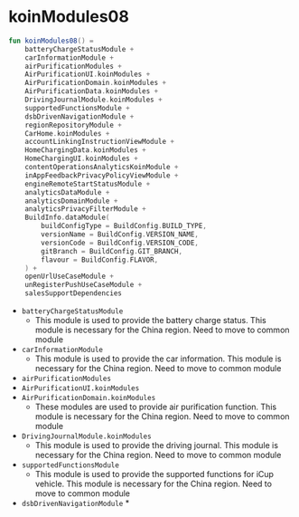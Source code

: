 # koinModules08
```Kotlin
fun koinModules08() =
    batteryChargeStatusModule +
    carInformationModule +
    airPurificationModules +
    AirPurificationUI.koinModules +
    AirPurificationDomain.koinModules +
    AirPurificationData.koinModules +
    DrivingJournalModule.koinModules +
    supportedFunctionsModule +
    dsbDrivenNavigationModule +
    regionRepositoryModule +
    CarHome.koinModules +
    accountLinkingInstructionViewModule +
    HomeChargingData.koinModules +
    HomeChargingUI.koinModules +
    contentOperationsAnalyticsKoinModule +
    inAppFeedbackPrivacyPolicyViewModule +
    engineRemoteStartStatusModule +
    analyticsDataModule +
    analyticsDomainModule +
    analyticsPrivacyFilterModule +
    BuildInfo.dataModule(
        buildConfigType = BuildConfig.BUILD_TYPE,
        versionName = BuildConfig.VERSION_NAME,
        versionCode = BuildConfig.VERSION_CODE,
        gitBranch = BuildConfig.GIT_BRANCH,
        flavour = BuildConfig.FLAVOR,
    ) +
    openUrlUseCaseModule +
    unRegisterPushUseCaseModule +
    salesSupportDependencies
```

* `batteryChargeStatusModule`
  * This module is used to provide the battery charge status. This module is necessary for the China region. Need to move to common module
* `carInformationModule`
  * This module is used to provide the car information. This module is necessary for the China region. Need to move to common module
* `airPurificationModules`
* `AirPurificationUI.koinModules`
* `AirPurificationDomain.koinModules`
  * These modules are used to provide air purification function. This module is necessary for the China region. Need to move to common module
* `DrivingJournalModule.koinModules`
  * This module is used to provide the driving journal. This module is necessary for the China region. Need to move to common module
* `supportedFunctionsModule`
  * This module is used to provide the supported functions for iCup vehicle. This module is necessary for the China region. Need to move to common module
* `dsbDrivenNavigationModule`
  * 




